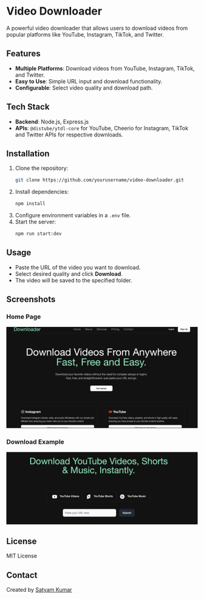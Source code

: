 
# Video Downloader

A powerful video downloader that allows users to download videos from popular platforms like YouTube, Instagram, TikTok, and Twitter.

## Features
- **Multiple Platforms**: Download videos from YouTube, Instagram, TikTok, and Twitter.
- **Easy to Use**: Simple URL input and download functionality.
- **Configurable**: Select video quality and download path.

## Tech Stack
- **Backend**: Node.js, Express.js
- **APIs**: `@distube/ytdl-core` for YouTube, Cheerio for Instagram, TikTok and Twitter APIs for respective downloads.

## Installation
1. Clone the repository:
   ```bash
   git clone https://github.com/yourusername/video-downloader.git
   ```
2. Install dependencies:
   ```bash
   npm install
   ```
3. Configure environment variables in a `.env` file.
4. Start the server:
   ```bash
   npm run start:dev
   ```

## Usage
- Paste the URL of the video you want to download.
- Select desired quality and click **Download**.
- The video will be saved to the specified folder.

## Screenshots
### Home Page
![Home Page](screenshots/home-page.png)

### Download Example
![Download](screenshots/download-example.png)

## License
MIT License

## Contact
Created by [Satyam Kumar](https://github.com/yourusername)
